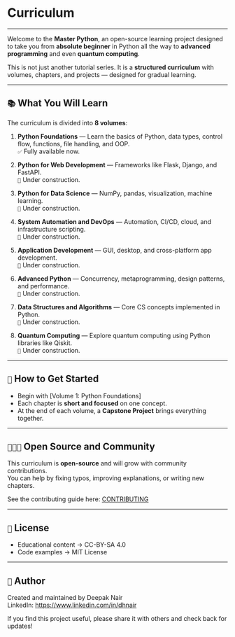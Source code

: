# Curriculum
---
Welcome to the **Master Python**, an open-source learning project designed to take you from **absolute beginner** in Python all the way to **advanced programming** and even **quantum computing**.

This is not just another tutorial series. It is a **structured curriculum** with volumes, chapters, and projects — designed for gradual learning.

-------------------------------------------------------------------

## `📚` What You Will Learn

The curriculum is divided into **8 volumes**:

1. **Python Foundations** — Learn the basics of Python, data types, control flow, functions, file handling, and OOP.  
   `✅` Fully available now.  

2. **Python for Web Development** — Frameworks like Flask, Django, and FastAPI.  
   `🚧` Under construction.  

3. **Python for Data Science** — NumPy, pandas, visualization, machine learning.  
   `🚧` Under construction.  

4. **System Automation and DevOps** — Automation, CI/CD, cloud, and infrastructure scripting.  
   `🚧` Under construction.  

5. **Application Development** — GUI, desktop, and cross-platform app development.  
   `🚧` Under construction.  

6. **Advanced Python** — Concurrency, metaprogramming, design patterns, and performance.  
   `🚧` Under construction.  

7. **Data Structures and Algorithms** — Core CS concepts implemented in Python.  
   `🚧` Under construction.  

8. **Quantum Computing** — Explore quantum computing using Python libraries like Qiskit.  
   `🚧` Under construction.  

-------------------------------------------------------------------

## `🚀` How to Get Started

- Begin with [Volume 1: Python Foundations]
- Each chapter is **short and focused** on one concept.  
- At the end of each volume, a **Capstone Project** brings everything together.  

-------------------------------------------------------------------

## `🧑‍🤝‍🧑` Open Source and Community

This curriculum is **open-source** and will grow with community contributions.  
You can help by fixing typos, improving explanations, or writing new chapters.

See the contributing guide here: [CONTRIBUTING](CONTRIBUTING.md)

-------------------------------------------------------------------

## `📖` License

- Educational content -> CC-BY-SA 4.0  
- Code examples -> MIT License  

-------------------------------------------------------------------

## `👤` Author

Created and maintained by Deepak Nair  
LinkedIn: https://www.linkedin.com/in/dhnair

If you find this project useful, please share it with others and check back for updates!
